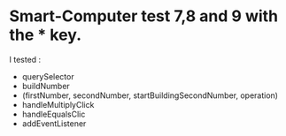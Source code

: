 # Smart-Computer test 7,8 and 9 with the * key.
I tested :
- querySelector
- buildNumber
- (firstNumber, secondNumber, startBuildingSecondNumber, operation)
- handleMultiplyClick
- handleEqualsClic
- addEventListener
